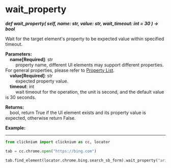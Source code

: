 # wait_property
***def wait_property(
        self,
        name: str, 
        value: str, 
        wait_timeout: int = 30
    ) -> bool***  

Wait for the target element's property to be expected value within specified timeout. 

**Parameters:**  
    &emsp;**name[Required]**: str  
        &emsp;&emsp; property name, different UI elements may support different properties. For general properties, please refer to [Property List](./doc/automation/property.md).  
    &emsp;**value[Required]**: str  
        &emsp;&emsp; expected property value.  
    &emsp;**timeout**: int  
        &emsp;&emsp; wait timeout for the operation, the unit is second, and the default value is 30 seconds. 

**Returns:**  
    &emsp;bool, return True if the UI element exists and its property value is expected, otherwise return False.

**Example:**
***
```python
from clicknium import clicknium as cc, locator

tab = cc.chrome.open("https://bing.com")

tab.find_element(locator.chrome.bing.search_sb_form).wait_property("aria-expanded", "true")

```